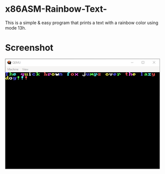 # x86ASM-Rainbow-Text-
This is a simple &amp; easy program that prints a text with a rainbow color using mode 13h. 
# Screenshot
![GitHub Logo](Screenshot.png)
